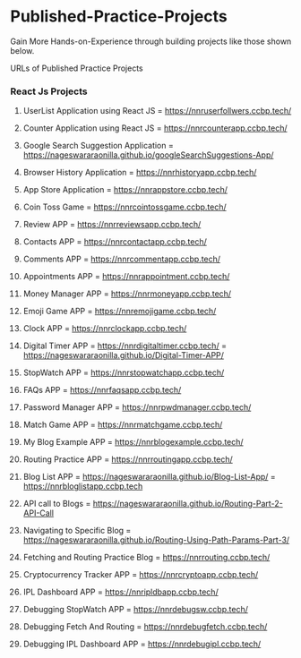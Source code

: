 # Published-Practice-Projects
Gain More Hands-on-Experience through building projects like those shown below.

URLs of Published Practice Projects

### React Js Projects

1) UserList Application using React JS = https://nnruserfollwers.ccbp.tech/

2) Counter Application using React JS = https://nnrcounterapp.ccbp.tech/

3) Google Search Suggestion Application = https://nageswararaonilla.github.io/googleSearchSuggestions-App/

4) Browser History Application  =   https://nnrhistoryapp.ccbp.tech/

5) App Store Application = https://nnrappstore.ccbp.tech/

6) Coin Toss Game = https://nnrcointossgame.ccbp.tech/

7) Review APP = https://nnrreviewsapp.ccbp.tech/

8) Contacts APP = https://nnrcontactapp.ccbp.tech/

9) Comments APP =  https://nnrcommentapp.ccbp.tech/

10) Appointments APP  =  https://nnrappointment.ccbp.tech/

11) Money Manager APP =  https://nnrmoneyapp.ccbp.tech/

12) Emoji Game APP =  https://nnremojigame.ccbp.tech/

13) Clock APP = https://nnrclockapp.ccbp.tech/

14) Digital Timer APP = https://nnrdigitaltimer.ccbp.tech/
                  =  https://nageswararaonilla.github.io/Digital-Timer-APP/

15) StopWatch APP = https://nnrstopwatchapp.ccbp.tech/   

16) FAQs APP =  https://nnrfaqsapp.ccbp.tech/

17) Password Manager APP = https://nnrpwdmanager.ccbp.tech/

18) Match Game APP = https://nnrmatchgame.ccbp.tech/

19) My Blog Example APP = https://nnrblogexample.ccbp.tech/

20) Routing Practice APP = https://nnrroutingapp.ccbp.tech/

21) Blog List APP = https://nageswararaonilla.github.io/Blog-List-App/ 
              = https://nnrbloglistapp.ccbp.tech

22) API call to Blogs = https://nageswararaonilla.github.io/Routing-Part-2-API-Call

23) Navigating to Specific Blog = https://nageswararaonilla.github.io/Routing-Using-Path-Params-Part-3/

24) Fetching and Routing Practice Blog  =  https://nnrrouting.ccbp.tech/

25) Cryptocurrency Tracker APP =  https://nnrcryptoapp.ccbp.tech/

26) IPL Dashboard APP = https://nnripldbapp.ccbp.tech/

27) Debugging StopWatch APP = https://nnrdebugsw.ccbp.tech/

28) Debugging Fetch And Routing =  https://nnrdebugfetch.ccbp.tech/

29) Debugging IPL Dashboard APP = https://nnrdebugipl.ccbp.tech/
